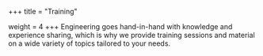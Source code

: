 +++
title = "Training"

weight = 4
+++
Engineering goes hand-in-hand with knowledge and experience sharing, which is
why we provide training sessions and material on a wide variety of topics
tailored to your needs.

<!-- more -->
